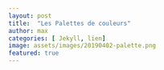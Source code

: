 ```yaml
---
layout: post
title:  "Les Palettes de couleurs"
author: max
categories: [ Jekyll, lien]
image: assets/images/20190402-palette.png
featured: true
---
```



<!--stackedit_data:
eyJoaXN0b3J5IjpbMTk5MTAwNTUxNl19
-->